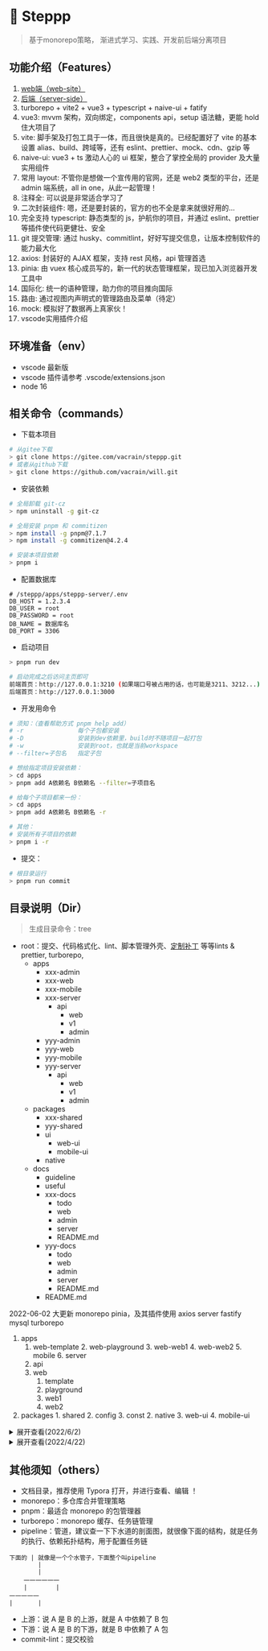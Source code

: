 # :footprints: Steppp

> 基于monorepo策略， 渐进式学习、实践、开发前后端分离项目

## 功能介绍（Features）

1.  [web端（web-site）](4-web/README.md) 
2.  [后端（server-side）](3-server/README.md) 
3. turborepo + vite2 + vue3 + typescript + naive-ui + fatify
4. vue3: mvvm 架构，双向绑定，components api，setup 语法糖，更能 hold 住大项目了
5. vite: 脚手架及打包工具于一体，而且很快是真的。已经配置好了 vite 的基本设置 alias、build、跨域等，还有 eslint、prettier、mock、cdn、gzip 等
6. naive-ui: vue3 + ts 激动人心的 ui 框架，整合了掌控全局的 provider 及大量实用组件
7. 常用 layout: 不管你是想做一个宣传用的官网，还是 web2 类型的平台，还是 admin 端系统，all in one，从此一起管理！
8. 注释全: 可以说是非常适合学习了
9. 二次封装组件: 嗯，还是要封装的，官方的也不全是拿来就很好用的...
10. 完全支持 typescript: 静态类型的 js，护航你的项目，并通过 eslint、prettier 等插件使代码更健壮、安全
11. git 提交管理: 通过 husky、commitlint，好好写提交信息，让版本控制软件的能力最大化
12. axios: 封装好的 AJAX 框架，支持 rest 风格，api 管理首选
13. pinia: 由 vuex 核心成员写的，新一代的状态管理框架，现已加入浏览器开发工具中
14. 国际化: 统一的语种管理，助力你的项目推向国际
15. 路由: 通过视图内声明式的管理路由及菜单（待定）
16. mock: 模拟好了数据再上真家伙！
17. vscode实用插件介绍

## 环境准备（env）

-   vscode 最新版
-   vscode 插件请参考 .vscode/extensions.json
-   node 16

## 相关命令（commands）

- 下载本项目

```sh
# 从gitee下载
> git clone https://gitee.com/vacrain/steppp.git
# 或者从github下载
> git clone https://github.com/vacrain/will.git
```

- 安装依赖

```sh
# 全局卸载 git-cz
> npm uninstall -g git-cz

# 全局安装 pnpm 和 commitizen
> npm install -g pnpm@7.1.7
> npm install -g commitizen@4.2.4

# 安装本项目依赖
> pnpm i
```

- 配置数据库

```
# /steppp/apps/steppp-server/.env
DB_HOST = 1.2.3.4
DB_USER = root
DB_PASSWORD = root
DB_NAME = 数据库名
DB_PORT = 3306
```

- 启动项目

```sh
> pnpm run dev

# 启动完成之后访问主页即可
前端首页：http://127.0.0.1:3210 (如果端口号被占用的话，也可能是3211、3212...)
后端首页：http://127.0.0.1:3000
```

- 开发用命令

```sh
# 须知：（查看帮助方式 pnpm help add）
# -r               每个子包都安装
# -D               安装到dev依赖里，build时不随项目一起打包
# -w               安装到root，也就是当前workspace
# --filter=子包名   指定子包

# 想给指定项目安装依赖：
> cd apps
> pnpm add A依赖名 B依赖名 --filter=子项目名

# 给每个子项目都来一份：
> cd apps
> pnpm add A依赖名 B依赖名 -r

# 其他：
# 安装所有子项目的依赖
> pnpm i -r
```

- 提交：

```sh
# 根目录运行
> pnpm run commit
```



## 目录说明（Dir）

> 生成目录命令：tree

- root：提交、代码格式化、lint、脚本管理外壳、[定制补丁](https://blog.csdn.net/qq_32429257/article/details/111051217) 等等lints & prettier, turborepo,
  - apps
    - xxx-admin
    - xxx-web
    - xxx-mobile
    - xxx-server
      - api
        - web
        - v1
        - admin
    - yyy-admin
    - yyy-web
    - yyy-mobile
    - yyy-server
      - api
        - web
        - v1
        - admin
  - packages
    - xxx-shared
    - yyy-shared
    - ui
      - web-ui
      - mobile-ui
    - native
  - docs
    - guideline
    - useful
    - xxx-docs
      - todo
      - web
      - admin
      - server
      - README.md
    - yyy-docs
      - todo
      - web
      - admin
      - server
      - README.md
    - README.md



2022-06-02 大更新
monorepo
pinia，及其插件使用
axios
server
fastify
mysql
turborepo




  1. apps
     1. web-template
            2. web-playground
                   3. web-web1
                          4. web-web2
                                 5. mobile
                                        6. server
     1. api
       1. web
          1. template
          2. playground
          3. web1
          4. web2
  2. packages
         1. shared
       2. config
       3. const
          2. native
          3. web-ui
          4. mobile-ui



<details>
<summary>展开查看(2022/6/2)</summary>
<pre><code>.
├── .husky // commit 拦截校验
├── .vscode // vscdoe配置
├── .commitlintrc.js // 校验配置
├── .cz-config.js // 提交辅助配置
├── .eslintignore // eslint验证无视文件配置
├── .eslintrc.js // eslint配置
├── .gitignore // 版本管理黑名单
├── .npmrc // npm配置
├── .prettierignore // 代码格式化黑名单
├── .prettierrc.js // 自动代码格式化配置
├── LICENSE // 开源协议
├── package.json // 本项目的校验管理
├── pnpm-lock.yaml // 锁定版本
├── README.md // 当前文件
├── docs // 项目文档
└── apps // monorepo主项目
    ├── quan // 前端vue项目
    │   ├── README.md
    │   ├── index.html
    │   ├── mock
    │   │   └── index.ts
    │   ├── node_modules
    │   ├── package.json
    │   ├── src
    │   │   ├── App.vue
    │   │   ├── api
    │   │   ├── assets
    │   │   ├── base
    │   │   │   ├── components
    │   │   │   ├── entry
    │   │   │   ├── hooks
    │   │   │   ├── i18n
    │   │   │   ├── layout
    │   │   │   ├── typings
    │   │   │   └── utils
    │   │   ├── main.ts
    │   │   ├── view-playground
    │   │   └── view-web
    │   ├── tsconfig.json
    │   ├── tsconfig.node.json
    │   └── vite.config.ts
    ├── server // 服务端项目
    │   ├── README.md
    │   ├── node_modules
    │   ├── package.json
    │   ├── plugins
    │   ├── pnpm-lock.yaml
    │   ├── src
    │   │   ├── app.js
    │   │   ├── routes // 接口都在这里
    │   │   └── utils
    │   └── test
    │       └── test.http // 接口测试，需要配合插件使用
    ├── shared // 各个子项目共享内容
    ├── node_modules
    ├── package.json // monorepo的主package配置
    ├── pnpm-lock.yaml // ...
    └── pnpm-workspace.yaml // monorepo项目目录配置
</code></pre>
</details>

<details>
<summary>展开查看(2022/4/22)</summary>
<pre><code>.
├── src
│   ├── assets
│   │   ├── css // ssc
│   │   ├── js // sj
│   │   ├── media // 各种静态媒体文件咯
│   │   │   └── public
│   │   └── plugins // 插件
│   ├── etc // 就是你项目招新人了，不要让他动这里的东西！
│   │   ├── api // ipa
│   │   ├── config // 软件的全局设定，比如常量、路由
│   │   ├── typings // 打开看看吧，全是全局声明，各种type、interface
│   │   ├── pinia // 状态管理，没用stroe因为和providers首字母重了
│   │   ├── providers // provider啥的，全局拿捏了属于是
│   │   └── utils // 系统工具包
│   │       └── hooks // app的hooks
│   └── spec // 具体业务
│       ├── field1 // 一个demo说明
│       ├── home // 主页
│       ├── pinia // pinia演示
│       └── ... // 其他demo演示
└── steppp-docs // 全部文档（好像就一个文件，bushi
</code></pre>
</details>






## 其他须知（others）

- 文档目录，推荐使用 Typora 打开，并进行查看、编辑 ！
- monorepo：多仓库合并管理策略
- pnpm：最适合 monorepo 的包管理器
- turborepo：monorepo 缓存、任务链管理
- pipeline：管道，建议查一下下水道的剖面图，就很像下面的结构，就是任务的执行、依赖拓扑结构，用于配置任务链

```
下面的 | 就像是一个个水管子，下面整个叫pipeline
        |
        |
    一一一一一一
    |        |
一一一一一
|       |

```

- 上游：说 A 是 B 的上游，就是 A 中依赖了 B 包
- 下游：说 A 是 B 的下游，就是 B 中依赖了 A 包
- commit-lint：提交校验

